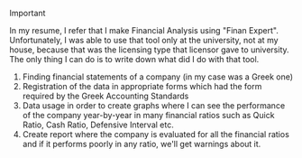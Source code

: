 > [!IMPORTANT]
> In my resume, I refer that I make Financial Analysis using "Finan Expert". Unfortunately, I was able to use that tool only at the university, not at my house, because that was the licensing type that licensor gave to university. The only thing I can do is to write down what did I do with that tool.

1. Finding financial statements of a company (in my case was a Greek one)
2. Registration of the data in appropriate forms which had the form required by the Greek Accounting Standards
3. Data usage in order to create graphs where I can see the performance of the company year-by-year in many financial ratios such as Quick Ratio, Cash Ratio, Defensive Interval etc.
4. Create report where the company is evaluated for all the financial ratios and if it performs poorly in any ratio, we'll get warnings about it.